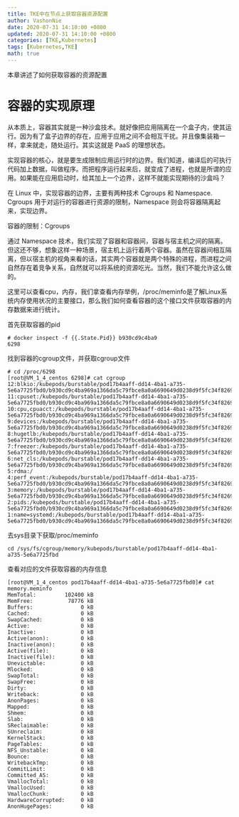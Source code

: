 ```yaml
---
title: TKE中在节点上获取容器资源配置
author: VashonNie
date: 2020-07-31 14:10:00 +0800
updated: 2020-07-31 14:10:00 +0800
categories: [TKE,Kubernetes]
tags: [Kubernetes,TKE]
math: true
---
```


本章讲述了如何获取容器的资源配置

# 容器的实现原理

从本质上，容器其实就是一种沙盒技术。就好像把应用隔离在一个盒子内，使其运行。因为有了盒子边界的存在，应用于应用之间不会相互干扰。并且像集装箱一样，拿来就走，随处运行。其实这就是 PaaS 的理想状态。

实现容器的核心，就是要生成限制应用运行时的边界。我们知道，编译后的可执行代码加上数据，叫做程序。而把程序运行起来后，就变成了进程，也就是所谓的应用。如果能在应用启动时，给其加上一个边界，这样不就能实现期待的沙盒吗？

在 Linux 中，实现容器的边界，主要有两种技术 Cgroups 和 Namespace. Cgroups 用于对运行的容器进行资源的限制，Namespace 则会将容器隔离起来，实现边界。

容器的限制：Cgroups

通过 Namespace 技术，我们实现了容器和容器间，容器与宿主机之间的隔离。但这还不够，想象这样一种场景，宿主机上运行着两个容器。虽然在容器间相互隔离，但以宿主机的视角来看的话，其实两个容器就是两个特殊的进程，而进程之间自然存在着竞争关系，自然就可以将系统的资源吃光。当然，我们不能允许这么做的。

这里可以查看cpu，内存，我们拿查看内存举例，/proc/meminfo是了解Linux系统内存使用状况的主要接口，那么我们如何查看容器的这个接口文件获取容器的内存数据来进行统计。

首先获取容器的pid

```
# docker inspect -f {{.State.Pid}} b930cd9c4ba9
6298
```

找到容器的cgroup文件，并获取cgroup文件

```
# cd /proc/6298
[root@VM_1_4_centos 6298]# cat cgroup
12:blkio:/kubepods/burstable/pod17b4aaff-dd14-4ba1-a735-5e6a7725fbd0/b930cd9c4ba969a1366da5c79fbce8a0a6690649d0238d9f5fc34f8269fc43b5
11:cpuset:/kubepods/burstable/pod17b4aaff-dd14-4ba1-a735-5e6a7725fbd0/b930cd9c4ba969a1366da5c79fbce8a0a6690649d0238d9f5fc34f8269fc43b5
10:cpu,cpuacct:/kubepods/burstable/pod17b4aaff-dd14-4ba1-a735-5e6a7725fbd0/b930cd9c4ba969a1366da5c79fbce8a0a6690649d0238d9f5fc34f8269fc43b5
9:devices:/kubepods/burstable/pod17b4aaff-dd14-4ba1-a735-5e6a7725fbd0/b930cd9c4ba969a1366da5c79fbce8a0a6690649d0238d9f5fc34f8269fc43b5
8:hugetlb:/kubepods/burstable/pod17b4aaff-dd14-4ba1-a735-5e6a7725fbd0/b930cd9c4ba969a1366da5c79fbce8a0a6690649d0238d9f5fc34f8269fc43b5
7:freezer:/kubepods/burstable/pod17b4aaff-dd14-4ba1-a735-5e6a7725fbd0/b930cd9c4ba969a1366da5c79fbce8a0a6690649d0238d9f5fc34f8269fc43b5
6:net_cls:/kubepods/burstable/pod17b4aaff-dd14-4ba1-a735-5e6a7725fbd0/b930cd9c4ba969a1366da5c79fbce8a0a6690649d0238d9f5fc34f8269fc43b5
5:rdma:/
4:perf_event:/kubepods/burstable/pod17b4aaff-dd14-4ba1-a735-5e6a7725fbd0/b930cd9c4ba969a1366da5c79fbce8a0a6690649d0238d9f5fc34f8269fc43b5
3:memory:/kubepods/burstable/pod17b4aaff-dd14-4ba1-a735-5e6a7725fbd0/b930cd9c4ba969a1366da5c79fbce8a0a6690649d0238d9f5fc34f8269fc43b5
2:pids:/kubepods/burstable/pod17b4aaff-dd14-4ba1-a735-5e6a7725fbd0/b930cd9c4ba969a1366da5c79fbce8a0a6690649d0238d9f5fc34f8269fc43b5
1:name=systemd:/kubepods/burstable/pod17b4aaff-dd14-4ba1-a735-5e6a7725fbd0/b930cd9c4ba969a1366da5c79fbce8a0a6690649d0238d9f5fc34f8269fc43b5
```

去sys目录下获取/proc/meminfo

```
cd /sys/fs/cgroup/memory/kubepods/burstable/pod17b4aaff-dd14-4ba1-a735-5e6a7725fbd
```

查看对应的文件获取容器的内存信息

```
[root@VM_1_4_centos pod17b4aaff-dd14-4ba1-a735-5e6a7725fbd0]# cat memory.meminfo
MemTotal:         102400 kB
MemFree:           78776 kB
Buffers:               0 kB
Cached:                0 kB
SwapCached:            0 kB
Active:                0 kB
Inactive:              0 kB
Active(anon):          0 kB
Inactive(anon):        0 kB
Active(file):          0 kB
Inactive(file):        0 kB
Unevictable:           0 kB
Mlocked:               0 kB
SwapTotal:             0 kB
SwapFree:              0 kB
Dirty:                 0 kB
Writeback:             0 kB
AnonPages:             0 kB
Mapped:                0 kB
Shmem:                 0 kB
Slab:                  0 kB
SReclaimable:          0 kB
SUnreclaim:            0 kB
KernelStack:           0 kB
PageTables:            0 kB
NFS_Unstable:          0 kB
Bounce:                0 kB
WritebackTmp:          0 kB
CommitLimit:           0 kB
Committed_AS:          0 kB
VmallocTotal:          0 kB
VmallocUsed:           0 kB
VmallocChunk:          0 kB
HardwareCorrupted:     0 kB
AnonHugePages:         0 kB
```

